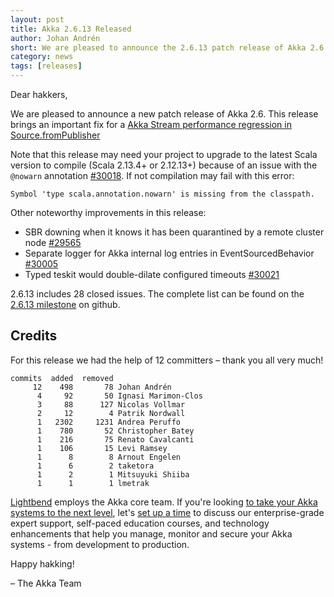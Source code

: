 ```yaml
---
layout: post
title: Akka 2.6.13 Released
author: Johan Andrén
short: We are pleased to announce the 2.6.13 patch release of Akka 2.6
category: news
tags: [releases]
---
```


Dear hakkers,

We are pleased to announce a new patch release of Akka 2.6. This release brings an important fix for a [Akka Stream performance regression in Source.fromPublisher](https://github.com/akka/akka/issues/30022)

Note that this release may need your project to upgrade to the latest Scala version to compile (Scala 2.13.4+ or 2.12.13+) because of an issue with the `@nowarn` annotation [#30018](https://github.com/akka/akka/issues/30018). If not compilation may fail with this error:

```
Symbol 'type scala.annotation.nowarn' is missing from the classpath.
```

Other noteworthy improvements in this release:

 * SBR downing when it knows it has been quarantined by a remote cluster node [#29565](https://github.com/akka/akka/issues/29565)
 * Separate logger for Akka internal log entries in EventSourcedBehavior [#30005](https://github.com/akka/akka/issues/30005)
 * Typed teskit would double-dilate configured timeouts [#30021](https://github.com/akka/akka/issues/30021)

2.6.13 includes 28 closed issues. The complete list can be found on the [2.6.13 milestone](https://github.com/akka/akka/milestone/174?closed=1) on github.

## Credits

For this release we had the help of 12 committers – thank you all very much!

```
commits  added  removed
     12    498       78 Johan Andrén
      4     92       50 Ignasi Marimon-Clos
      3     88      127 Nicolas Vollmar
      2     12        4 Patrik Nordwall
      1   2302     1231 Andrea Peruffo
      1    780       52 Christopher Batey
      1    216       75 Renato Cavalcanti
      1    106       15 Levi Ramsey
      1      8        8 Arnout Engelen
      1      6        2 taketora
      1      2        1 Mitsuyuki Shiiba
      1      1        1 lmetrak
```

[Lightbend](https://www.lightbend.com/) employs the Akka core team. If you're looking [to take your Akka systems to the next level](https://www.lightbend.com/lightbend-subscription), let's [set up a time](https://lightbend.com/contact) to discuss our enterprise-grade expert support, self-paced education courses, and technology enhancements that help you manage, monitor and secure your Akka systems - from development to production.

Happy hakking!

– The Akka Team
